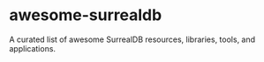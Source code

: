 # awesome-surrealdb
A curated list of awesome SurrealDB resources, libraries, tools, and applications.
